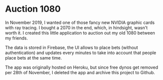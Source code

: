 # Auction 1080

In November 2019, I wanted one of those fancy new NVIDIA graphic cards with ray tracing. I bought a 2070 in the end, which, in hindsight, wasn't worth it. I created this little application to auction out my old 1080 between my friends.

The data is stored in Firebase, the UI allows to place bets (without authentication) and updates every minutes to take into account that people place bets at the same time.

The app was originally hosted on Heroku, but since free dynos get removed per 28th of November, I deleted the app and archive this project to Github.
